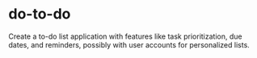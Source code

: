 # do-to-do
 Create a to-do list application with features like task prioritization, due dates, and reminders, possibly with user accounts for personalized lists.

